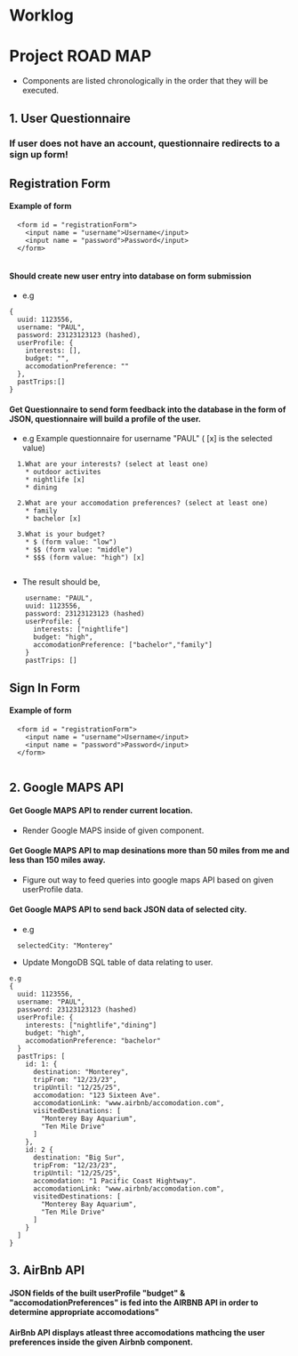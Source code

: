 # Worklog 

# Project ROAD MAP

* Components are listed chronologically in the order that they will be executed. 

## 1. User Questionnaire 
### If user does not have an account, questionnaire redirects to a sign up form! 

## Registration Form

#### Example of form 

``` 
  <form id = "registrationForm">
    <input name = "username">Username</input>
    <input name = "password">Password</input>
  </form>
  
``` 

#### Should create new user entry into database on form submission 
* e.g 
``` 
{
  uuid: 1123556,
  username: "PAUL",
  password: 23123123123 (hashed),
  userProfile: { 
    interests: [], 
    budget: "", 
    accomodationPreference: ""
  },
  pastTrips:[]
}

``` 

#### Get Questionnaire to send form feedback into the database in the form of JSON, questionnaire will build a profile of the user. 

* e.g Example questionnaire for username "PAUL"
( [x] is the selected value)

``` 
  1.What are your interests? (select at least one)
    * outdoor activites 
    * nightlife [x]
    * dining
  
  2.What are your accomodation preferences? (select at least one)
    * family
    * bachelor [x]
  
  3.What is your budget? 
    * $ (form value: "low")
    * $$ (form value: "middle")
    * $$$ (form value: "high") [x]
  
``` 

* The result should be, 

``` 
    username: "PAUL",
    uuid: 1123556,
    password: 23123123123 (hashed)
    userProfile: {
      interests: ["nightlife"]
      budget: "high", 
      accomodationPreference: ["bachelor","family"]
    }
    pastTrips: []

``` 

## Sign In Form 

#### Example of form 

``` 
  <form id = "registrationForm">
    <input name = "username">Username</input>
    <input name = "password">Password</input>
  </form>
  
``` 

## 2. Google MAPS API
####  Get Google MAPS API to render current location.
  * Render Google MAPS inside of given component. 
####  Get Google MAPS API to map desinations more than 50 miles from me and less than 150 miles away. 
  * Figure out way to feed queries into google maps API based on given userProfile data. 
####  Get Google MAPS API to send back JSON data of selected city. 
  * e.g 
  ``` 
    selectedCity: "Monterey"
  ``` 
  * Update MongoDB SQL table of data relating to user. 
  ``` 
  e.g 
  { 
    uuid: 1123556,
    username: "PAUL",
    password: 23123123123 (hashed)
    userProfile: {
      interests: ["nightlife","dining"]
      budget: "high", 
      accomodationPreference: "bachelor"
    }
    pastTrips: [
      id: 1: {
        destination: "Monterey", 
        tripFrom: "12/23/23",
        tripUntil: "12/25/25",
        accomodation: "123 Sixteen Ave". 
        accomodationLink: "www.airbnb/accomodation.com",
        visitedDestinations: [
          "Monterey Bay Aquarium",
          "Ten Mile Drive"
        ]
      }, 
      id: 2 { 
        destination: "Big Sur", 
        tripFrom: "12/23/23",
        tripUntil: "12/25/25",
        accomodation: "1 Pacific Coast Hightway". 
        accomodationLink: "www.airbnb/accomodation.com",
        visitedDestinations: [
          "Monterey Bay Aquarium",
          "Ten Mile Drive"
        ]
      }
    ]
  }
  ``` 

## 3. AirBnb API 
#### JSON fields of the built userProfile "budget" & "accomodationPreferences" is fed into the AIRBNB API in order to determine appropriate accomodations"  

####  AirBnb API displays atleast three accomodations mathcing the user preferences inside the given Airbnb component. 

